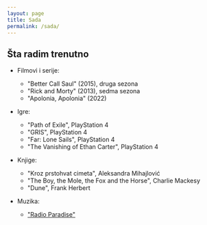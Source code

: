 ```yaml
---
layout: page
title: Sada
permalink: /sada/
---
```


## Šta radim trenutno

- Filmovi i serije:
  - "Better Call Saul" (2015), druga sezona
  - "Rick and Morty" (2013), sedma sezona
  - "Apolonia, Apolonia" (2022)

- Igre:
  - "Path of Exile", PlayStation 4 
  - "GRIS", PlayStation 4
  - "Far: Lone Sails", PlayStation 4
  - "The Vanishing of Ethan Carter", PlayStation 4

- Knjige:
  - "Kroz prstohvat cimeta", Aleksandra Mihajlović
  - "The Boy, the Mole, the Fox and the Horse", Charlie Mackesy
  - "Dune", Frank Herbert

- Muzika:
  - ["Radio Paradise"](https://radioparadise.com)
